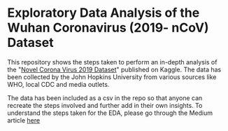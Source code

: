 # Exploratory Data Analysis of the Wuhan Coronavirus (2019- nCoV) Dataset

This repository shows the steps taken to perform an in-depth analysis of the "[Novel Corona Virus 2019 Dataset](https://www.kaggle.com/sudalairajkumar/novel-corona-virus-2019-dataset)" published on Kaggle. The data has been collected by the John Hopkins University from various sources like WHO, local CDC and media outlets. 

The data has been included as a csv in the repo so that anyone can recreate the steps involved and further add in their own insights. To understand the steps taken for the EDA, please go through the Medium article [here](https://medium.com/p/4d1110446478/edit)
